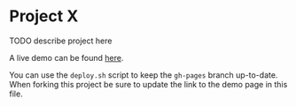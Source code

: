 # Project X

TODO describe project here

A live demo can be found [here](http://NYU-CS6313-Projects.github.io/sp2015-group25/).

You can use the `deploy.sh` script to keep the `gh-pages` branch up-to-date.
When forking this project be sure to update the link to the demo page in this file.
